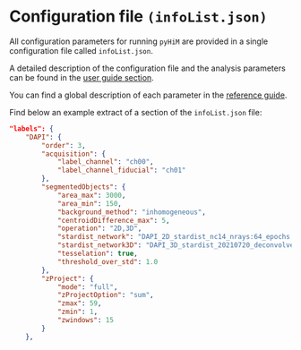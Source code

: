 # Configuration file `(infoList.json)`

All configuration parameters for running `pyHiM` are provided in a single configuration file called `infoList.json`.

A detailed description of the configuration file and the analysis parameters can be found in the [user guide section](../../user_guide/fundamental.md).

You can find a global description of each parameter in the [reference guide](../../reference/infoList_comprehension.md).

Find below an example extract of a section of the `infoList.json` file:
```json
"labels": {
    "DAPI": {
        "order": 3, 
        "acquisition": {
            "label_channel": "ch00",
            "label_channel_fiducial": "ch01"            
        },            
        "segmentedObjects": {
            "area_max": 3000,
            "area_min": 150,
            "background_method": "inhomogeneous",
            "centroidDifference_max": 5,
            "operation": "2D,3D",
            "stardist_network": "DAPI_2D_stardist_nc14_nrays:64_epochs:40_grid:2",
            "stardist_network3D": "DAPI_3D_stardist_20210720_deconvolved",
            "tesselation": true,
            "threshold_over_std": 1.0
        },
        "zProject": {
            "mode": "full",
            "zProjectOption": "sum",
            "zmax": 59,
            "zmin": 1,
            "zwindows": 15
        }
    },
```

